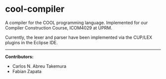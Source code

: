 cool-compiler
=============

A compiler for the COOL programming language. Implemented for our Compiler Construction Course, ICOM4029 at UPRM.

Currently, the lexer and parser have been implemented via the CUP/LEX plugins in the Eclipse IDE.

---

**Contributors:**

* Carlos N. Abreu Takemura
* Fabian Zapata
